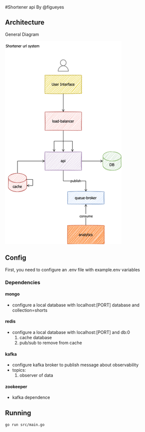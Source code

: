 #Shortener api
By @figueyes

## Architecture

General Diagram

<img src="./assets/shortener-app.architecture.png" alt="creation"/>

## Config
First, you need to configure an .env file with example.env variables 
### Dependencies
#### mongo
- configure a local database with localhost:[PORT] database and collection=shorts

#### redis
- configure a local database with localhost:[PORT] and db:0 
  1. cache database
  2. pub/sub to remove from cache
#### kafka
- configure kafka broker to publish message about observability
- topics:
  1. observer of data
#### zookeeper
- kafka dependence

## Running 
```
go run src/main.go
```

